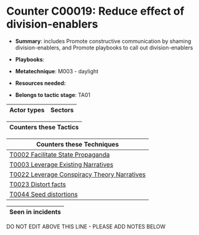 # Counter C00019: Reduce effect of division-enablers

* **Summary**: includes Promote constructive communication by shaming division-enablers, and Promote playbooks to call out division-enablers

* **Playbooks**: 

* **Metatechnique**: M003 - daylight

* **Resources needed:** 

* **Belongs to tactic stage**: TA01


| Actor types | Sectors |
| ----------- | ------- |



| Counters these Tactics |
| ---------------------- |



| Counters these Techniques |
| ------------------------- |
| [T0002 Facilitate State Propaganda](../../generated_pages/techniques/T0002.md) |
| [T0003 Leverage Existing Narratives](../../generated_pages/techniques/T0003.md) |
| [T0022 Leverage Conspiracy Theory Narratives](../../generated_pages/techniques/T0022.md) |
| [T0023 Distort facts](../../generated_pages/techniques/T0023.md) |
| [T0044 Seed distortions](../../generated_pages/techniques/T0044.md) |



| Seen in incidents |
| ----------------- |


DO NOT EDIT ABOVE THIS LINE - PLEASE ADD NOTES BELOW